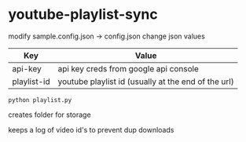 # youtube-playlist-sync

modify sample.config.json -> config.json
change json values

Key | Value
--- | ---
api-key | api key creds from google api console
playlist-id | youtube playlist id (usually at the end of the url)

```
python playlist.py
```

creates folder for storage

keeps a log of video id's to prevent dup downloads
